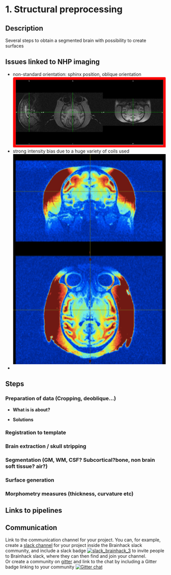 
# 1. Structural preprocessing

## Description
Several steps to obtain a segmented brain with possibility to create surfaces

<a name="issues"></a> 
## Issues linked to NHP imaging
- non-standard orientation: sphinx position, oblique orientation
![Alt text](../images/misorientation.png? "Title")
- strong intensity bias due to a huge variety of coils used
![Alt text](../images/bias.png? "Title")
-  

<a name="steps"></a> 
## Steps
<a name="steps"></a> 
### Preparation of data (Cropping, deoblique…)

- **What is is about?**

- **Solutions**
<a name="registration"></a>  
### Registration to template
<a name="extraction"></a> 
### Brain extraction / skull stripping
<a name="segmentation"></a> 
### Segmentation (GM, WM, CSF? Subcortical?bone, non brain soft tissue? air?)
<a name="surf"></a> 
### Surface generation
<a name="measures"></a> 
### Morphometry measures (thickness, curvature etc)

<a name="links"></a> 
## Links to pipelines

<a name="communication"></a> 
## Communication
Link to the communication channel for your project. You can, for example, create a [slack channel](https://brainhack-slack-invite.herokuapp.com/) for your project inside the Brainhack slack community, and include a slack badge [![slack_brainhack_3](https://user-images.githubusercontent.com/6297454/47951457-5b37b780-df61-11e8-9d77-7b5a4c7af875.png)](https://brainhack-slack-invite.herokuapp.com/) to invite people to Brainhack slack, where they can then find and join your channel.  
Or create a community on [gitter](https://gitter.im/) and link to the chat by including a Gitter badge linking to your community 
[![Gitter chat](https://badges.gitter.im/gitterHQ/gitter.png)](https://gitter.im/yourRoom/Lobby#)







